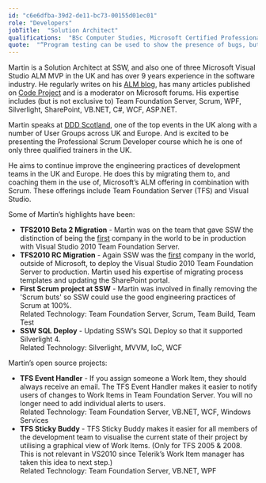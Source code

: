 ```yaml
---
id: "c6e6dfba-39d2-de11-bc73-00155d01ec01"
role: "Developers"
jobTitle:  "Solution Architect"
qualifications:  "BSc Computer Studies, Microsoft Certified Professional, Microsoft Certified Technical Specialist"
quote:  "“Program testing can be used to show the presence of bugs, but never to show their absence!”"
---
```


Martin is a Solution Architect at SSW, and also one of three Microsoft Visual Studio ALM MVP in the UK and has over 9 years experience in the software industry. He regularly writes on his [ALM blog](https://nkdagility.com), has many articles published on [Code Project](https://www.codeproject.com) and is a moderator on Microsoft forums. His expertise includes (but is not exclusive to) Team Foundation Server, Scrum, WPF, Silverlight, SharePoint, VB.NET, C#, WCF, ASP.NET. 

Martin speaks at [DDD Scotland](https://www.developerdeveloperdeveloper.com), one of the top events in the UK along with a number of User Groups across UK and Europe. And is excited to be presenting the Professional Scrum Developer course which he is one of only three qualified trainers in the UK. 

He aims to continue improve the engineering practices of development teams in the UK and Europe. He does this by migrating them to, and coaching them in the use of, Microsoft’s ALM offering in combination with Scrum. These offerings include Team Foundation Server (TFS) and Visual Studio.

Some of Martin’s highlights have been:

* **TFS2010 Beta 2 Migration** - Martin was on the team that gave SSW the distinction of being the [first](https://nkdagility.com/blog/deploying-visual-studio-2010-team-foundation-server-beta-2-done) company in the world to be in production with Visual Studio 2010 Team Foundation Server. 
* **TFS2010 RC Migration** - Again SSW was the [first](https://nkdagility.com/blog/upgrading-from-tfs-2010-beta-2-to-tfs-2010-rc-done) company in the world, outside of Microsoft, to deploy the Visual Studio 2010 Team Foundation Server to production. Martin used his expertise of migrating process templates and updating the SharePoint portal. 
* **First Scrum project at SSW** - Martin was involved in finally removing the 'Scrum buts' so SSW could use the good engineering practices of Scrum at 100%.   
    Related Technology: Team Foundation Server, Scrum, Team Build, Team Test 
* **SSW SQL Deploy** - Updating SSW’s SQL Deploy so that it supported Silverlight 4.   
    Related Technology: Silverlight, MVVM, IoC, WCF

Martin’s open source projects:

* **TFS Event Handler** - If you assign someone a Work Item, they should always receive an email. The TFS Event Handler makes it easier to notify users of changes to Work Items in Team Foundation Server. You will no longer need to add individual alerts to users.   
    Related Technology: Team Foundation Server, VB.NET, WCF, Windows Services 
* **TFS Sticky Buddy** - TFS Sticky Buddy makes it easier for all members of the development team to visualise the current state of their project by utilising a graphical view of Work Items. (Only for TFS 2005 & 2008. This is not relevant in VS2010 since Telerik’s Work Item manager has taken this idea to next step.)   
    Related Technology: Team Foundation Server, VB.NET, WPF 
